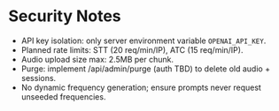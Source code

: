 # Security Notes

- API key isolation: only server environment variable `OPENAI_API_KEY`.
- Planned rate limits: STT (20 req/min/IP), ATC (15 req/min/IP).
- Audio upload size max: 2.5MB per chunk.
- Purge: implement /api/admin/purge (auth TBD) to delete old audio + sessions.
- No dynamic frequency generation; ensure prompts never request unseeded frequencies.
